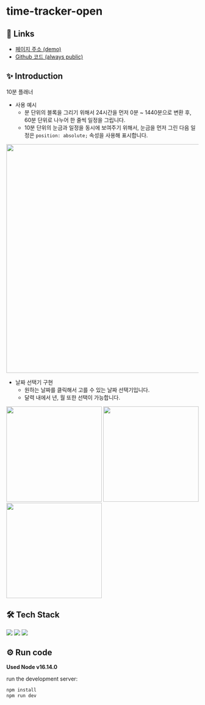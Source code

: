 # time-tracker-open

## 🔗 Links
- [페이지 주소 (demo)](https://time-tracker-open.pages.dev/)
- [Github 코드 (always public)](https://github.com/psst54/time_tracker_open)

## ✨ Introduction
10분 플래너

- 사용 예시
  - 분 단위의 블록을 그리기 위해서 24시간을 먼저 0분 ~ 1440분으로 변환 후, 60분 단위로 나누어 한 줄씩 일정을 그립니다.
  - 10분 단위의 눈금과 일정을 동시에 보여주기 위해서, 눈금을 먼저 그린 다음 일정은 `position: absolute;` 속성을 사용해 표시합니다.
<img src="https://github.com/psst54/time_tracker_open/assets/63946327/23875d4f-1378-4bf9-bce0-7b44f898af90" width="600" height="auto"/>

- 날짜 선택기 구현
  - 원하는 날짜를 클릭해서 고를 수 있는 날짜 선택기입니다.
  - 달력 내에서 년, 월 또한 선택이 가능합니다.
<img src="https://github.com/psst54/time_tracker_open/assets/63946327/5ad8b395-4ee8-4323-aa9e-959aebabb664" width="250" height="auto"/>
<img src="https://github.com/psst54/time_tracker_open/assets/63946327/f9898289-8fb9-4011-9344-ff4fe6bbfe3a" width="250" height="auto"/>
<img src="https://github.com/psst54/time_tracker_open/assets/63946327/e4356fe7-43d6-42bb-aa0c-5002dac7438e" width="250" height="auto"/>

## 🛠️ Tech Stack
<div>
  <img src="https://img.shields.io/badge/TypeScript-3178C6?style=for-the-badge&logo=typescript&logoColor=white"/>
  <img src="https://img.shields.io/badge/Next.js-000000?style=for-the-badge&logo=nextdotjs&logoColor=white"/>
  <img src="https://img.shields.io/badge/Firebase-FFCA28?style=for-the-badge&logo=firebase&logoColor=white"/>
</div>

## ⚙️ Run code
**Used Node v16.14.0**

run the development server:
```bash
npm install
npm run dev
```
